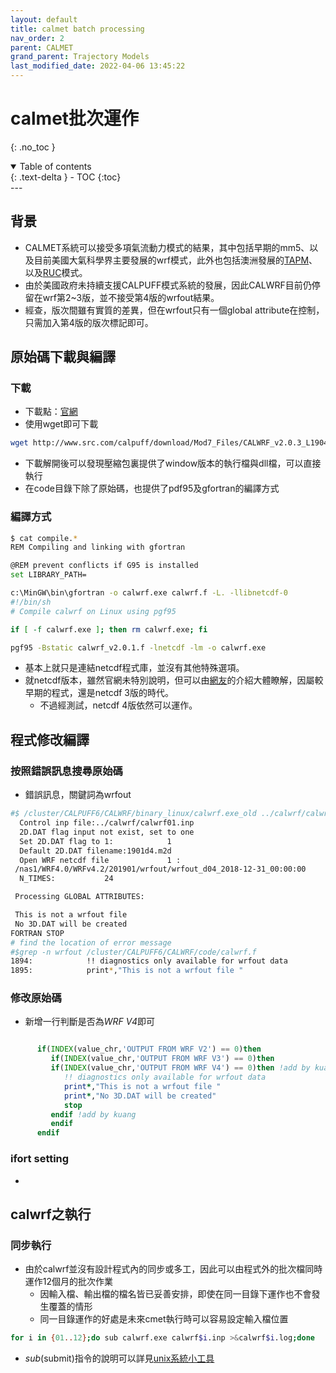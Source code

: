 ```yaml
---
layout: default
title: calmet batch processing
nav_order: 2
parent: CALMET
grand_parent: Trajectory Models
last_modified_date: 2022-04-06 13:45:22
---
```


# calmet批次運作
{: .no_toc }

<details open markdown="block">
  <summary>
    Table of contents
  </summary>
  {: .text-delta }
- TOC
{:toc}
</details>
---

## 背景
- CALMET系統可以接受多項氣流動力模式的結果，其中包括早期的mm5、以及目前美國大氣科學界主要發展的wrf模式，此外也包括澳洲發展的[TAPM]()、以及[RUC]()模式。
- 由於美國政府未持續支援CALPUFF模式系統的發展，因此CALWRF目前仍停留在wrf第2~3版，並不接受第4版的wrfout結果。
- 經查，版次間雖有實質的差異，但在wrfout只有一個global attribute在控制，只需加入第4版的版次標記即可。

## 原始碼下載與編譯
### 下載
- 下載點：[官網](http://www.src.com/calpuff/download/mod7_codes.htm)
- 使用wget即可下載

```bash
wget http://www.src.com/calpuff/download/Mod7_Files/CALWRF_v2.0.3_L190426.zip
```
- 下載解開後可以發現壓縮包裏提供了window版本的執行檔與dll檔，可以直接執行
- 在code目錄下除了原始碼，也提供了pdf95及gfortran的編譯方式
### 編譯方式

```bash
$ cat compile.*
REM Compiling and linking with gfortran

@REM prevent conflicts if G95 is installed
set LIBRARY_PATH=

c:\MinGW\bin\gfortran -o calwrf.exe calwrf.f -L. -llibnetcdf-0
#!/bin/sh
# Compile calwrf on Linux using pgf95

if [ -f calwrf.exe ]; then rm calwrf.exe; fi

pgf95 -Bstatic calwrf_v2.0.1.f -lnetcdf -lm -o calwrf.exe

```
- 基本上就只是連結netcdf程式庫，並沒有其他特殊選項。
- 就netcdf版本，雖然官網未特別說明，但可以由[網友](https://blog.csdn.net/weixin_39621794/article/details/116683516)的介紹大體瞭解，因屬較早期的程式，還是netcdf 3版的時代。
    - 不過經測試，netcdf 4版依然可以運作。

## 程式修改編譯
### 按照錯誤訊息搜尋原始碼
- 錯誤訊息，關鍵詞為wrfout

```bash
#$ /cluster/CALPUFF6/CALWRF/binary_linux/calwrf.exe_old ../calwrf/calwrf01.inp
  Control inp file:../calwrf/calwrf01.inp
  2D.DAT flag input not exist, set to one
  Set 2D.DAT flag to 1:            1
  Default 2D.DAT filename:1901d4.m2d
  Open WRF netcdf file             1 :
 /nas1/WRF4.0/WRFv4.2/201901/wrfout/wrfout_d04_2018-12-31_00:00:00
  N_TIMES:           24

 Processing GLOBAL ATTRIBUTES:

 This is not a wrfout file
 No 3D.DAT will be created
FORTRAN STOP
# find the location of error message
#$grep -n wrfout /cluster/CALPUFF6/CALWRF/code/calwrf.f
1894:            !! diagnostics only available for wrfout data
1895:            print*,"This is not a wrfout file "
```
### 修改原始碼
- 新增一行判斷是否為*WRF V4*即可
```fortran

      if(INDEX(value_chr,'OUTPUT FROM WRF V2') == 0)then
         if(INDEX(value_chr,'OUTPUT FROM WRF V3') == 0)then
         if(INDEX(value_chr,'OUTPUT FROM WRF V4') == 0)then !add by kuang
            !! diagnostics only available for wrfout data
            print*,"This is not a wrfout file "
            print*,"No 3D.DAT will be created"
            stop
         endif !add by kuang
         endif
      endif
```

### ifort setting
- 
## calwrf之執行
### 同步執行
- 由於calwrf並沒有設計程式內的同步或多工，因此可以由程式外的批次檔同時運作12個月的批次作業
    - 因輸入檔、輸出檔的檔名皆已妥善安排，即使在同一目錄下運作也不會發生覆蓋的情形
    - 同一目錄運作的好處是未來cmet執行時可以容易設定輸入檔位置

```bash
for i in {01..12};do sub calwrf.exe calwrf$i.inp >&calwrf$i.log;done
```
- *sub*(submit)指令的說明可以詳見[unix系統小工具](https://sinotec2.github.io/Focus-on-Air-Quality/utilities/OperationSystem/unix_tools/#sub)


